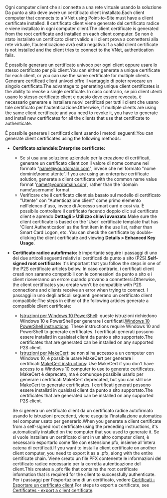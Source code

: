 <span data-ttu-id="1dd23-101">Ogni computer client che si connette a una rete virtuale usando la soluzione Da punto a sito deve avere un certificato client installato.</span><span class="sxs-lookup"><span data-stu-id="1dd23-101">Each client computer that connects to a VNet using Point-to-Site must have a client certificate installed.</span></span> <span data-ttu-id="1dd23-102">Il certificato client viene generato dal certificato radice e viene installato in ogni computer client.</span><span class="sxs-lookup"><span data-stu-id="1dd23-102">The client certificate is generated from the root certificate and installed on each client computer.</span></span> <span data-ttu-id="1dd23-103">Se non è stato installato un certificato client valido e il client prova a connettersi alla rete virtuale, l'autenticazione avrà esito negativo.</span><span class="sxs-lookup"><span data-stu-id="1dd23-103">If a valid client certificate is not installed and the client tries to connect to the VNet, authentication fails.</span></span>

<span data-ttu-id="1dd23-104">È possibile generare un certificato univoco per ogni client oppure usare lo stesso certificato per più client.</span><span class="sxs-lookup"><span data-stu-id="1dd23-104">You can either generate a unique certificate for each client, or you can use the same certificate for multiple clients.</span></span> <span data-ttu-id="1dd23-105">Generare certificati client univoci offre il vantaggio di poter revocare un singolo certificato.</span><span class="sxs-lookup"><span data-stu-id="1dd23-105">The advantage to generating unique client certificates is the ability to revoke a single certificate.</span></span> <span data-ttu-id="1dd23-106">In caso contrario, se più client utenti usano lo stesso certificato client e questo deve essere revocato, è necessario generare e installare nuovi certificati per tutti i client che usano tale certificato per l'autenticazione.</span><span class="sxs-lookup"><span data-stu-id="1dd23-106">Otherwise, if multiple clients are using the same client certificate and you need to revoke it, you have to generate and install new certificates for all the clients that use that certificate to authenticate.</span></span>

<span data-ttu-id="1dd23-107">È possibile generare i certificati client usando i metodi seguenti:</span><span class="sxs-lookup"><span data-stu-id="1dd23-107">You can generate client certificates using the following methods:</span></span>

- <span data-ttu-id="1dd23-108">**Certificato aziendale:**</span><span class="sxs-lookup"><span data-stu-id="1dd23-108">**Enterprise certificate:**</span></span>

  - <span data-ttu-id="1dd23-109">Se si usa una soluzione aziendale per la creazione di certificati, generare un certificato client con il valore di nome comune nel formato "name@yourdomain.com", invece che nel formato "nome dominio\nome utente".</span><span class="sxs-lookup"><span data-stu-id="1dd23-109">If you are using an enterprise certificate solution, generate a client certificate with the common name value format 'name@yourdomain.com', rather than the 'domain name\username' format.</span></span>
  - <span data-ttu-id="1dd23-110">Verificare che il certificato client sia basato sul modello di certificato "Utente" con "Autenticazione client" come primo elemento nell'elenco d'uso, invece di Accesso smart card e così via. È possibile controllare il certificato facendo doppio clic sul certificato client e aprendo **Dettagli > Utilizzo chiavi avanzato**.</span><span class="sxs-lookup"><span data-stu-id="1dd23-110">Make sure the client certificate is based on the 'User' certificate template that has 'Client Authentication' as the first item in the use list, rather than Smart Card Logon, etc. You can check the certificate by double-clicking the client certificate and viewing **Details > Enhanced Key Usage**.</span></span>

- <span data-ttu-id="1dd23-111">**Certificato radice autofirmato:** è importante seguire i passaggi di uno dei due articoli seguenti relativi ai certificati da punto a sito (P2S).</span><span class="sxs-lookup"><span data-stu-id="1dd23-111">**Self-signed root certificate:** It's important that you follow the steps in one of the P2S certificate articles below.</span></span> <span data-ttu-id="1dd23-112">In caso contrario, i certificati client creati non saranno compatibili con le connessioni da punto a sito e i client riceveranno un errore quando provano a connettersi.</span><span class="sxs-lookup"><span data-stu-id="1dd23-112">Otherwise, the client certificates you create won't be compatible with P2S connections and clients receive an error when trying to connect.</span></span> <span data-ttu-id="1dd23-113">I passaggi in uno degli articoli seguenti generano un certificato client compatibile:</span><span class="sxs-lookup"><span data-stu-id="1dd23-113">The steps in either of the following articles generate a compatible client certificate:</span></span> 

  * <span data-ttu-id="1dd23-114">[Istruzioni per Windows 10 PowerShell](../articles/vpn-gateway/vpn-gateway-certificates-point-to-site.md#clientcert): queste istruzioni richiedono Windows 10 e PowerShell per generare i certificati.</span><span class="sxs-lookup"><span data-stu-id="1dd23-114">[Windows 10 PowerShell instructions](../articles/vpn-gateway/vpn-gateway-certificates-point-to-site.md#clientcert): These instructions require Windows 10 and PowerShell to generate certificates.</span></span> <span data-ttu-id="1dd23-115">I certificati generati possono essere installati in qualsiasi client da punto a sito supportato.</span><span class="sxs-lookup"><span data-stu-id="1dd23-115">The certificates that are generated can be installed on any supported P2S client.</span></span>
  * <span data-ttu-id="1dd23-116">[Istruzioni per MakeCert](../articles/vpn-gateway/vpn-gateway-certificates-point-to-site-makecert.md): se non si ha accesso a un computer con Windows 10, è possibile usare MakeCert per generare i certificati.</span><span class="sxs-lookup"><span data-stu-id="1dd23-116">[MakeCert instructions](../articles/vpn-gateway/vpn-gateway-certificates-point-to-site-makecert.md): Use MakeCert if you don't have access to a Windows 10 computer to use to generate certificates.</span></span> <span data-ttu-id="1dd23-117">MakeCert è deprecato, ma è comunque possibile usarlo per generare i certificati.</span><span class="sxs-lookup"><span data-stu-id="1dd23-117">MakeCert deprecated, but you can still use MakeCert to generate certificates.</span></span> <span data-ttu-id="1dd23-118">I certificati generati possono essere installati in qualsiasi client da punto a sito supportato.</span><span class="sxs-lookup"><span data-stu-id="1dd23-118">The certificates that are generated can be installed on any supported P2S client.</span></span>

  <span data-ttu-id="1dd23-119">Se si genera un certificato client da un certificato radice autofirmato usando le istruzioni precedenti, viene eseguita l'installazione automatica nel computer usato per generarlo.</span><span class="sxs-lookup"><span data-stu-id="1dd23-119">When you generate a client certificate from a self-signed root certificate using the preceding instructions, it's automatically installed on the computer that you used to generate it.</span></span> <span data-ttu-id="1dd23-120">Se si vuole installare un certificato client in un altro computer client, è necessario esportarlo come file con estensione pfx, insieme all'intera catena di certificati.</span><span class="sxs-lookup"><span data-stu-id="1dd23-120">If you want to install a client certificate on another client computer, you need to export it as a .pfx, along with the entire certificate chain.</span></span> <span data-ttu-id="1dd23-121">Viene creato un file PFX contenente le informazioni del certificato radice necessarie per la corretta autenticazione del client.</span><span class="sxs-lookup"><span data-stu-id="1dd23-121">This creates a .pfx file that contains the root certificate information that is required for the client to successfully authenticate.</span></span> <span data-ttu-id="1dd23-122">Per i passaggi per l'esportazione di un certificato, vedere [Certificati - Esportare un certificato client](../articles/vpn-gateway/vpn-gateway-certificates-point-to-site.md#clientexport).</span><span class="sxs-lookup"><span data-stu-id="1dd23-122">For steps to export a certificate, see [Certificates - export a client certificate](../articles/vpn-gateway/vpn-gateway-certificates-point-to-site.md#clientexport).</span></span>